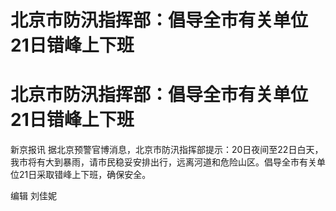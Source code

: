 # 北京市防汛指挥部：倡导全市有关单位21日错峰上下班

# 北京市防汛指挥部：倡导全市有关单位21日错峰上下班

新京报讯
据北京预警官博消息，北京市防汛指挥部提示：20日夜间至22日白天，我市将有大到暴雨，请市民稳妥安排出行，远离河道和危险山区。倡导全市有关单位21日采取错峰上下班，确保安全。

编辑 刘佳妮

